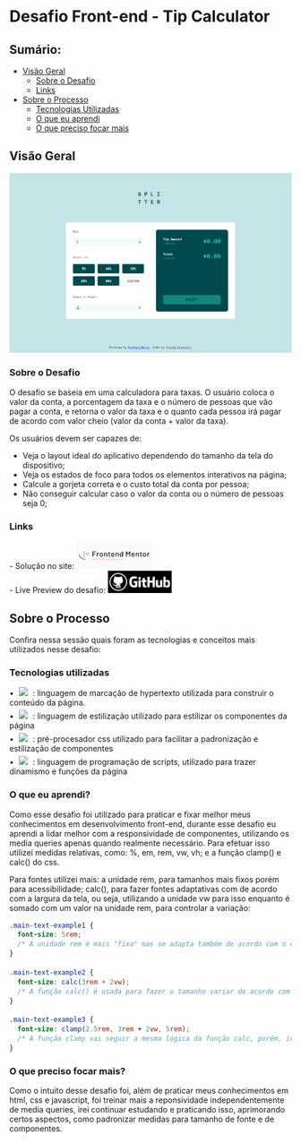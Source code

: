 # Desafio Front-end - Tip Calculator

## Sumário:

- [Visão Geral](#visão-geral)
  - [Sobre o Desafio](#sobre-o-desafio)
  - [Links](#links)
- [Sobre o Processo](#sobre-o-processo)
  - [Tecnologias Utilizadas](#tecnologias-utilizadas)
  - [O que eu aprendi](#o-que-eu-aprendi)
  - [O que preciso focar mais](#o-que-preciso-focar-mais)

## Visão Geral

<img src="./images/readmeAssets/tipCalculatorBanner.png" />

### Sobre o Desafio

O desafio se baseia em uma calculadora para taxas. O usuário coloca o valor da conta, a porcentagem da taxa e o número de pessoas que vão pagar a conta, e retorna o valor da taxa e o quanto cada pessoa irá pagar de acordo com valor cheio (valor da conta + valor da taxa).

Os usuários devem ser capazes de:

- Veja o layout ideal do aplicativo dependendo do tamanho da tela do dispositivo;
- Veja os estados de foco para todos os elementos interativos na página;
- Calcule a gorjeta correta e o custo total da conta por pessoa;
- Não conseguir calcular caso o valor da conta ou o número de pessoas seja 0;

### Links

<div class="container">
  - Solução no site: <a href=""><img height="50px" src="./images/readmeAssets/frontendmentorlogo.png"></a>
</div>

<div class="container">
  - Live Preview do desafio: <a href="https://github.com/ricardokanashiro/Tip-Calculato"><img height="40px" src="./images/readmeAssets/githublogo.png"></a>
</div>


## Sobre o Processo

Confira nessa sessão quais foram as tecnologias e conceitos mais utilizados nesse desafio:

### Tecnologias utilizadas

<div class="container2">
  • <img src="https://cdn.jsdelivr.net/gh/devicons/devicon@latest/icons/html5/html5-original-wordmark.svg" height="40px" style="margin: 0 5px" /> : linguagem de marcação de hypertexto utilizada para construir o conteúdo da página.
</div>

<div class="container2">
  • <img src="https://cdn.jsdelivr.net/gh/devicons/devicon@latest/icons/css3/css3-original-wordmark.svg" height="40px" style="margin: 0 5px; margin-top: 5px" /> : linguagem de estilização utilizado para estilizar os componentes da página
</div>

<div class="container2">
  • <img src="https://cdn.jsdelivr.net/gh/devicons/devicon@latest/icons/sass/sass-original.svg" height="40px" style="margin: 0 5px; margin-top: 5px" /> : pré-procesador css utilizado para facilitar a padronização e estilização de componentes
</div>

<div class="container2">
  • <img src="https://cdn.jsdelivr.net/gh/devicons/devicon@latest/icons/javascript/javascript-original.svg" height="40px" style="margin: 0 5px; margin-top: 5px" /> : linguagem de programação de scripts, utilizado para trazer dinamismo e funções da página
</div>

### O que eu aprendi?

  Como esse desafio foi utilizado para praticar e fixar melhor meus conhecimentos em desenvolvimento front-end, durante esse desafio eu aprendi a lidar melhor com a responsividade de componentes, utilizando os media queries apenas quando realmente necessário. Para efetuar isso utilizei medidas relativas, como: %, em, rem, vw, vh; e a função clamp() e calc() do css. 

  Para fontes utilizei mais: a unidade rem, para tamanhos mais fixos porém para acessibilidade; calc(), para fazer fontes adaptativas com de acordo com a largura da tela, ou seja, utilizando a unidade vw para isso enquanto é somado com um valor na unidade rem, para controlar a variação:

```css
.main-text-example1 {
  font-size: 5rem;
  /* A unidade rem é mais "fixa" mas se adapta também de acordo com o dispositivo */
}

.main-text-example2 {
  font-size: calc(3rem + 2vw);
  /* A função calc() é usada para fazer o tamanho variar de acordo com a largura da tela, através da unidade vw, e somado ao 3rem para controlar a variação */
}

.main-text-example3 {
  font-size: clamp(2.5rem, 3rem + 2vw, 5rem);
  /* A função clamp vai seguir a mesma lógica da função calc, porém, irá delimitar um máximo e minimo que essa variação pode chegar */
}
```

### O que preciso focar mais?

  Como o intuito desse desafio foi, além de praticar meus conhecimentos em html, css e javascript, foi treinar mais a reponsividade independentemente de media queries, irei continuar estudando e praticando isso, aprimorando certos aspectos, como padronizar medidas para tamanho de fonte e de componentes.